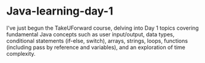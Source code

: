 # Java-learning-day-1
I've just begun the TakeUForward course, delving into Day 1 topics covering fundamental Java concepts such as user input/output, data types, conditional statements (if-else, switch), arrays, strings, loops, functions (including pass by reference and variables), and an exploration of time complexity.

